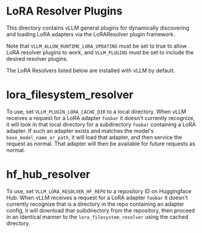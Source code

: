 # LoRA Resolver Plugins

This directory contains vLLM general plugins for dynamically discovering and loading LoRA adapters
via the LoRAResolver plugin framework.

Note that `VLLM_ALLOW_RUNTIME_LORA_UPDATING` must be set to true to allow LoRA resolver plugins
to work, and `VLLM_PLUGINS` must be set to include the desired resolver plugins.

The LoRA Resolvers listed below are installed with vLLM by default.

# lora_filesystem_resolver
To use, set `VLLM_PLUGIN_LORA_CACHE_DIR` to a local directory. When vLLM receives a request
for a LoRA adapter `foobar` it doesn't currently recognize, it will look in that local directory
for a subdirectory `foobar` containing a LoRA adapter. If such an adapter exists and matches the
model's `base_model_name_or_path`, it will load that adapter, and then service the request
as normal. That adapter will then be available for future requests as normal.

# hf_hub_resolver
To use, set `VLLM_LORA_RESOLVER_HF_REPO` to a repository ID on Huggingface Hub. When vLLM receives
a request for a LoRA adapter `foobar` it doesn't currently recognize that is a directory in the repo
containing an adapter config, it will download that suibdirectory from the repository, then proceed
in an identical manner to the `lora_filesystem_resolver` using the cached directory.
